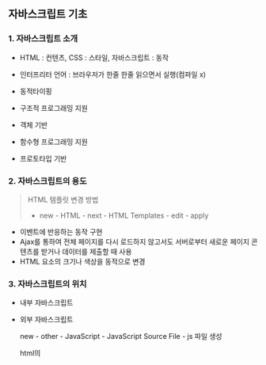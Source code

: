## 자바스크립트 기초

### 1. 자바스크립트 소개

- HTML : 컨텐츠, CSS : 스타일, 자바스크립트 : 동작

- 인터프리터 언어 : 브라우저가 한줄 한줄 읽으면서 실행(컴파일 x)

- 동적타이핑

- 구조적 프로그래밍 지원

- 객체 기반

- 함수형 프로그래밍 지원

- 프로토타입 기반

### 2. 자바스크립트의 용도
> HTML 템플릿 변경 방법
>
> - new - HTML - next - HTML Templates - edit - apply

- 이벤트에 반응하는 동작 구현
- Ajax를 통하여 전체 페이지를 다시 로드하지 않고서도 서버로부터 새로운 페이지 콘텐츠를 받거나 데이터를 제출할 때 사용
- HTML 요소의 크기나 색상을 동적으로 변경

### 3. 자바스크립트의 위치

- 내부 자바스크립트

- 외부 자바스크립트

  new - other - JavaScript - JavaScript Source File - js 파일 생성

  html의 <script src=""> 로 js 파일 붙이기

- 인라인 자바스크립트

  ```html
  <h1 onclick="alert('OK');"></h1>
  ```

### 4. 문장

- 자바스크립트 문장은 웹 브라우저에게 내리는 명령. 각 문장의 끝에는 ;(세미콜론)을 붙인다.
- 자바스크립트 문장은 블록 단위로 묶임. {문장 문장} 
- 문자 집학과 대소문자 구별
- /* 주석문 */

### 5. 변수, 자료형

```javascript
<script>
// 1. number
var v1 = 10;
var v2 = 10.1;
// 2. boolean
var v3 = true;
// 3. string
var v4 = 'abc';
var v5 = "abc";
// 4. object
// JSON(JavaScript Object Notation)
var v6 = {name:'k1',size:1000,go:function(){},stop:function(){}}; /* {} 안에 사물의 속성과 동작으로 이루어진 object*/
// 5. function
var v7 = function(){}; /* 변수에 함수를 선언할 수 있다 */
// 6. array
var v8 = [1,2,3,'a']; /* 여러 타입이 들어갈 수 있는 배열 */
// 7. undefined
var v9; /* 타입이 결정되지 않은 변수 */
// 8. null
var v10 = null; /* 값이 아직 assign되지 않은 object */
alert(typeof(v7)); /* 자료형 확인 */
</script>
```

### 7. 연산자



### 8. 숫자와 문자열 사이의 변환

```javascript
<script>
var a = 10;
var b = '20';
alert(a+parseInt(b));  
</script>

```

```javascript
<script>
var p1 = prompt('Input Number1...?'); /* prompt로 입력받은 값은 string */
var p2 = prompt('Input Number2...?');
var result = parseInt(p1) + Number(p2);
alert(result); 
console.log(result); /* console에서 결과값 확인 */
</script>
```

```javascript
<script>
var a = 10;
var b = '20';
alert(String(a));  
</script>
```

